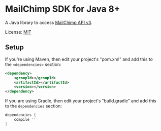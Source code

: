 # MailChimp SDK for Java 8+

A Java library to access [MailChimp API v3](http://developer.mailchimp.com/documentation/mailchimp/).  

License: [MIT](License.txt)


## Setup

If you're using Maven, then edit your project's "pom.xml" and add this to the `<dependencies>` section:

```xml
<dependency>
    <groupId></groupId>
    <artifactId></artifactId>
    <version></version>
</dependency>
```

If you are using Gradle, then edit your project's "build.gradle" and add this to the `dependencies` section:

```groovy
dependencies {
    compile ''
}
```
